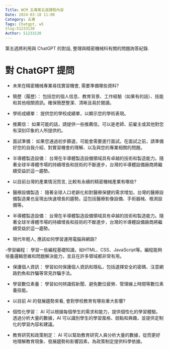 ```yaml
---
Title: WCM 五專第五週課程內容
Date: 2024-03-18 11:00
Category: 五專
Tags: Chatgpt, w5
Slug:51233130
Author: 51233130
---
```


第五週將利用與 ChatGPT 的對話, 整理與精密機械科有關的問題詢答紀錄.

<!-- PELICAN_END_SUMMARY -->

# 對 ChatGPT 提問

- 未來在精密機械專業尋找實習機會, 需要準備哪些資料?

- 簡歷（履歷）： 包括您的個人信息、教育背景、工作經驗（如果有的話）、技能和其他相關資訊。確保簡歷整潔、清晰且易於閱讀。

- 學術成績單： 提供您的學校成績單，以顯示您的學術表現。

- 推薦信： 如果可能的話，請提供一些推薦信，可以是老師、前雇主或其他對您有深刻印象的人所提供的。

- 面試準備： 如果您通過初步篩選，可能會需要進行面試。在面試之前，請準備好您的自我介紹、對實習機會的理解、以及與您的專業相關的問題。

- 半導體製造設備： 台灣在半導體製造設備領域具有卓越的技術和製造能力。隨著全球半導體市場的持續增長和技術的不斷進步，台灣的半導體設備廠商將繼續受益於這一趨勢。

- 以目前台灣的產業情況而言, 比較有永續的精密機械產業有哪些?

- 醫療設備製造： 隨著全球人口老齡化和對醫療保健的需求增加，台灣的醫療設備製造業也呈現出快速增長的趨勢。這包括醫療影像設備、手術器械、檢測設備等。

- 半導體製造設備： 台灣在半導體製造設備領域具有卓越的技術和製造能力。隨著全球半導體市場的持續增長和技術的不斷進步，台灣的半導體設備廠商將繼續受益於這一趨勢。

- 現代年輕人, 應該如何學習運用電腦與網路?

-學習編程： 學習一些編程基礎知識，如HTML、CSS、JavaScript等。編程能夠培養邏輯思維和問題解決能力，並且在許多領域都非常有用。

- 保護個人資訊： 學習如何保護個人資訊和隱私，包括選擇安全的密碼、注意網路釣魚和詐騙等常見詐騙手法。

- 學習數位素養： 學習如何辨識假新聞、避免數位疲勞、管理線上時間等數位素養技能。

- 以目前 AI 的發展趨勢來看, 會對學校教育有哪些重大影響?

- 個性化學習： AI 可以根據每個學生的需求和能力，提供個性化的學習體驗。透過分析大量的數據，AI 可以識別學生的學習風格、弱點和興趣，並提供定制化的學習內容和建議。

- 教育研究和政策制定： AI 可以幫助教育研究人員分析大量的數據，從而更好地理解教育現象、發展趨勢和影響因素，為政策制定提供科學依據。

